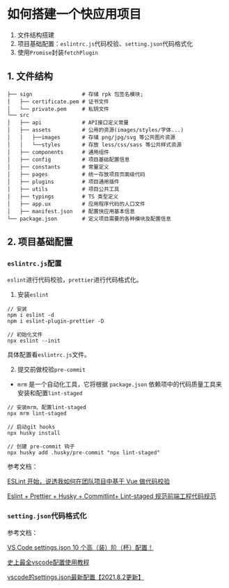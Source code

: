 # 如何搭建一个快应用项目

1. 文件结构搭建
2. 项目基础配置：`eslintrc.js`代码校验、`setting.json`代码格式化
3. 使用`Promise`封装`fetchPlugin`

## 1. 文件结构

```
├── sign                # 存储 rpk 包签名模块;
│   ├── certificate.pem # 证书文件
│   └── private.pem     # 私钥文件
└── src
│   ├── api             # API接口定义常量
│   ├── assets          # 公用的资源(images/styles/字体...)
│   │   ├──images       # 存储 png/jpg/svg 等公共图片资源
│   │   └──styles       # 存放 less/css/sass 等公共样式资源
│   ├── components      # 通用组件
│   ├── config          # 项目基础配置信息
│   ├── constants       # 常量定义
│   ├── pages           # 统一存放项目页面级代码
│   ├── plugins         # 项目通用插件
│   ├── utils           # 项目公共工具
│   ├── typings         # TS 类型定义
│   ├── app.ux          # 应用程序代码的人口文件
│   ├── manifest.json   # 配置快应用基本信息
└── package.json        # 定义项目需要的各种模块及配置信息
```

## 2. 项目基础配置

### `eslintrc.js`配置

`eslint`进行代码校验，`prettier`进行代码格式化。

1. 安装`eslint`

```shell
// 安装
npm i eslint -d
npm i eslint-plugin-prettier -D

// 初始化文件
npx eslint --init
```

具体配置看`eslintrc.js`文件。

2. 提交前做校验`pre-commit`


- `mrm` 是一个自动化工具，它将根据 `package.json` 依赖项中的代码质量工具来安装和配置`lint-staged`
```shell
// 安装mrm、配置lint-staged
npx mrm lint-staged

// 启动git hooks
npx husky install

// 创建 pre-commit 钩子
npx husky add .husky/pre-commit "npx lint-staged"
```
参考文档：

[ESLint 开始，说透我如何在团队项目中基于 Vue 做代码校验](https://juejin.cn/post/6974223481181306888)

[Eslint + Prettier + Husky + Commitlint+ Lint-staged 规范前端工程代码规范](https://juejin.cn/post/7038143752036155428)

### `setting.json`代码格式化

参考文档：

[VS Code settings.json 10 个高（装）阶（杯）配置！](https://juejin.cn/post/7028358809198264351)

[史上最全vscode配置使用教程](https://zhuanlan.zhihu.com/p/113222681)

[vscode的settings.json最新配置【2021.8.2更新】](https://www.cnblogs.com/jianguo221/p/13041627.html)
